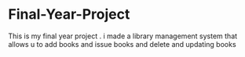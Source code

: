 # Final-Year-Project
This is my final year project . i made a library management system that allows u to add books and issue books and delete and updating books
